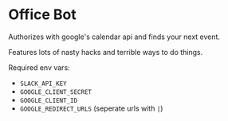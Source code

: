 Office Bot
==========

Authorizes with google's calendar api and finds your next event.

Features lots of nasty hacks and terrible ways to do things.

Required env vars:

* `SLACK_API_KEY`
* `GOOGLE_CLIENT_SECRET`
* `GOOGLE_CLIENT_ID`
* `GOOGLE_REDIRECT_URLS` (seperate urls with `|`)
